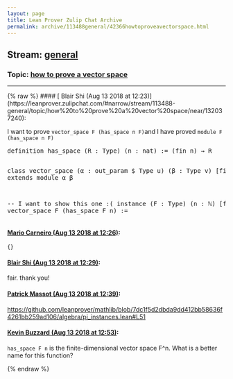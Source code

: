 ```yaml
---
layout: page
title: Lean Prover Zulip Chat Archive 
permalink: archive/113488general/42366howtoproveavectorspace.html
---
```


## Stream: [general](https://leanprover-community.github.io/archive/113488general/index.html)
### Topic: [how to prove a vector space](https://leanprover-community.github.io/archive/113488general/42366howtoproveavectorspace.html)

---

<base href="https://leanprover.zulipchat.com">
{% raw %}
#### [ Blair Shi (Aug 13 2018 at 12:23)](https://leanprover.zulipchat.com/#narrow/stream/113488-general/topic/how%20to%20prove%20a%20vector%20space/near/132037240):
<p>I want to prove <code>vector_space F (has_space n F)</code>and I have proved <code>module F (has_space n F)</code></p>
<div class="codehilite"><pre><span></span>definition has_space (R : Type) (n : nat) := (fin n) → R

class vector_space (α : out_param $ Type u) (β : Type v) [field α] extends module α β

-- I want to show this one :(
instance (F : Type) (n : ℕ) [field F]: vector_space F (has_space F n) :=
</pre></div>

#### [ Mario Carneiro (Aug 13 2018 at 12:26)](https://leanprover.zulipchat.com/#narrow/stream/113488-general/topic/how%20to%20prove%20a%20vector%20space/near/132037364):
<p><code>{}</code></p>

#### [ Blair Shi (Aug 13 2018 at 12:29)](https://leanprover.zulipchat.com/#narrow/stream/113488-general/topic/how%20to%20prove%20a%20vector%20space/near/132037447):
<p>fair. thank you!</p>

#### [ Patrick Massot (Aug 13 2018 at 12:39)](https://leanprover.zulipchat.com/#narrow/stream/113488-general/topic/how%20to%20prove%20a%20vector%20space/near/132037905):
<p><a href="https://github.com/leanprover/mathlib/blob/7dc1f5d2dbda9dd412bb58636f4261bb259ad106/algebra/pi_instances.lean#L51" target="_blank" title="https://github.com/leanprover/mathlib/blob/7dc1f5d2dbda9dd412bb58636f4261bb259ad106/algebra/pi_instances.lean#L51">https://github.com/leanprover/mathlib/blob/7dc1f5d2dbda9dd412bb58636f4261bb259ad106/algebra/pi_instances.lean#L51</a></p>

#### [ Kevin Buzzard (Aug 13 2018 at 12:53)](https://leanprover.zulipchat.com/#narrow/stream/113488-general/topic/how%20to%20prove%20a%20vector%20space/near/132038599):
<p><code>has_space F n</code> is the finite-dimensional vector space F^n. What is a better name for this function?</p>


{% endraw %}
